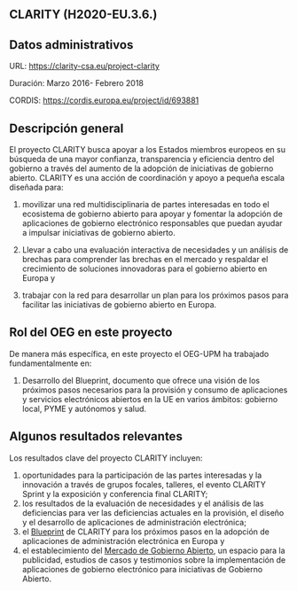 ## CLARITY (H2020-EU.3.6.)

## Datos administrativos

URL: https://clarity-csa.eu/project-clarity

Duración: Marzo 2016- Febrero 2018

CORDIS: https://cordis.europa.eu/project/id/693881

## Descripción general
El proyecto CLARITY busca apoyar a los Estados miembros europeos en su búsqueda de una mayor confianza, transparencia y eficiencia dentro del gobierno a través del aumento de la adopción de iniciativas de gobierno abierto. CLARITY es una acción de coordinación y apoyo a pequeña escala diseñada para:

1) movilizar una red multidisciplinaria de partes interesadas en todo el ecosistema de gobierno abierto para apoyar y fomentar la adopción de aplicaciones de gobierno electrónico responsables que puedan ayudar a impulsar iniciativas de gobierno abierto.

2) Llevar a cabo una evaluación interactiva de necesidades y un análisis de brechas para comprender las brechas en el mercado y respaldar el crecimiento de soluciones innovadoras para el gobierno abierto en Europa y

3) trabajar con la red para desarrollar un plan para los próximos pasos para facilitar las iniciativas de gobierno abierto en Europa.



## Rol del OEG en este proyecto
De manera más específica, en este proyecto el OEG-UPM ha trabajado fundamentalmente en:
1) Desarrollo del Blueprint, documento que ofrece una visión de los próximos pasos necesarios para la provisión y consumo de aplicaciones y servicios electrónicos abiertos en la UE en varios ámbitos: gobierno local, PYME y autónomos y salud.


## Algunos resultados relevantes
Los resultados clave del proyecto CLARITY incluyen:
1) oportunidades para la participación de las partes interesadas y la innovación a través de grupos focales, talleres, el evento CLARITY Sprint y la exposición y conferencia final CLARITY;
2) los resultados de la evaluación de necesidades y el análisis de las deficiencias para ver las deficiencias actuales en la provisión, el diseño y el desarrollo de aplicaciones de administración electrónica;
3) el [Blueprint](https://www.zaragoza.es/contenidos/clarity/CLARITY_D4_2_Blueprint_Final(v2).pdf) de CLARITY para los próximos pasos en la adopción de aplicaciones de administración electrónica en Europa y
4) el establecimiento del [Mercado de Gobierno Abierto](https://clarity-csa.eu/portfolio-classic-3cols), un espacio para la publicidad, estudios de casos y testimonios sobre la implementación de aplicaciones de gobierno electrónico para iniciativas de Gobierno Abierto.
